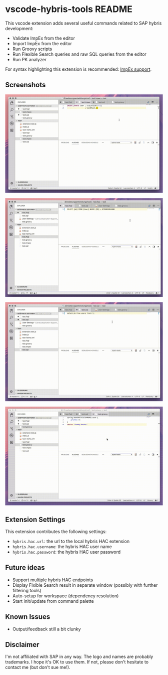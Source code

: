 # vscode-hybris-tools README

This vscode extension adds several useful commands related to SAP hybris development:
* Validate ImpEx from the editor
* Import ImpEx from the editor
* Run Groovy scripts
* Run Flexible Search queries and raw SQL queries from the editor
* Run PK analyzer

For syntax highlighting this extension is recommended: [ImpEx support](https://github.com/simplyRoba/ImpExSupport).

## Screenshots
![Import ImpEx](docs/impex.gif)

![Execute Flexible Search query](docs/fsql.gif)

![Execute raw SQL query](docs/rawsql.gif)

![Execute grovvy script](docs/groovy.gif)

## Extension Settings

This extension contributes the following settings:

* `hybris.hac.url`: the url to the local hybris HAC extension
* `hybris.hac.username`: the hybris HAC user name
* `hybris.hac.password`: the hybris HAC user password

## Future ideas
* Support multiple hybris HAC endpoints
* Display Flxible Search result in separate window (possibly with further filtering tools)
* Auto-setup for workspace (dependency resolution)
* Start init/update from command palette

## Known Issues

* Output/feedback still a bit clunky

## Disclaimer
I'm not affiliated with SAP in any way. The logo and names are probably trademarks. I hope it's OK to use them. If not, please don't hesitate to contact me (but don't sue me!).